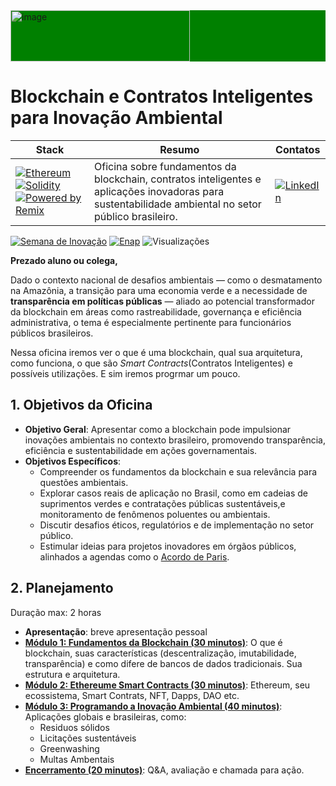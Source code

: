 
<div style="background:green;"><img width="287" height="82" alt="image"  src="https://github.com/user-attachments/assets/b07de881-e527-42c1-9a4a-8e90b634a796" />   </div>

# Blockchain e Contratos Inteligentes para Inovação Ambiental

| Stack | Resumo | Contatos |
|-------|--------| --------  |
| [![Ethereum](https://img.shields.io/badge/Ethereum-Visit%20Site-3C3C3D?style=flat-square&logo=ethereum&logoColor=white)](https://ethereum.org/pt-br/) [![Solidity](https://img.shields.io/badge/Solidity-Blockchain%20Smart%20Contracts-363636?style=flat-square&logo=solidity&logoColor=white)](https://docs.soliditylang.org/) [![Powered by Remix](https://img.shields.io/badge/Powered_by-Remix_IDE-2E2E2E?style=flat-square&logo=ethereum&logoColor=white)](https://remix.ethereum.org/) | Oficina sobre fundamentos da blockchain, contratos inteligentes e aplicações inovadoras para sustentabilidade ambiental no setor público brasileiro. | [![LinkedIn](https://img.shields.io/badge/LinkedIn-Cláudio%20Ulisse-0077B5?style=for-the-badge&logo=linkedin&logoColor=white)](https://br.linkedin.com/in/claudioulisse)

[![Semana de Inovação](https://img.shields.io/badge/Semana%20de%20Inovação-ENAP-FF6B35?style=flat-square&logo=book-open&logoColor=FF6B35)](https://semanadeinovacao.enap.gov.br/)
[![Enap](https://img.shields.io/badge/Enap-Portal%20Oficial-024248?style=flat-square&logo=book-open&logoColor=white)](https://www.enap.gov.br/)
![Visualizações](https://komarev.com/ghpvc/?username=claulis&label=Visualiza%C3%A7%C3%B5es&color=blue&style=flat-square)

**Prezado aluno ou colega,**

Dado o contexto nacional de desafios ambientais — como o desmatamento na Amazônia, a transição para uma economia verde e a necessidade de **transparência em políticas públicas** — aliado ao potencial transformador da blockchain em áreas como rastreabilidade, governança e eficiência administrativa, o tema é especialmente pertinente para funcionários públicos brasileiros.

Nessa oficina iremos ver o que é uma blockchain, qual sua arquitetura, como funciona, o que são *Smart Contracts*(Contratos Inteligentes) e possíveis utilizações. E sim iremos progrmar um pouco.

## 1. **Objetivos da Oficina**

- **Objetivo Geral**: Apresentar como a blockchain pode impulsionar inovações ambientais no contexto brasileiro, promovendo transparência, eficiência e sustentabilidade em ações governamentais.
- **Objetivos Específicos**:
  - Compreender os fundamentos da blockchain e sua relevância para questões ambientais.
  - Explorar casos reais de aplicação no Brasil, como em cadeias de suprimentos verdes e contratações públicas sustentáveis,e monitoramento de fenômenos poluentes ou ambientais.
  - Discutir desafios éticos, regulatórios e de implementação no setor público.
  - Estimular ideias para projetos inovadores em órgãos públicos, alinhados a agendas como o [Acordo de Paris](https://brasil.un.org/pt-br/88191-acordo-de-paris-sobre-o-clima).

## 2. **Planejamento**

Duração max: 2 horas

- **Apresentação**: breve apresentação pessoal
- [**Módulo 1: Fundamentos da Blockchain (30 minutos)**](/blockchain_geral.md): O que é blockchain, suas características (descentralização, imutabilidade, transparência) e como difere de bancos de dados tradicionais. Sua estrutura e arquitetura.
- [**Módulo 2: Ethereume Smart Contracts (30 minutos)**](/ethereum.md): Ethereum, seu ecossistema, Smart Contrats, NFT, Dapps, DAO etc.
- [**Módulo 3: Programando a Inovação Ambiental (40 minutos)**](SmartContracts_Ambiente.md): Aplicações globais e brasileiras, como:
  - Residuos sólidos
  - Licitações sustentáveis
  - Greenwashing
  - Multas Ambentais
- [**Encerramento (20 minutos)**](https://forms.gle/GB3KzefuQH36DoLW9): Q&A, avaliação e chamada para ação.
